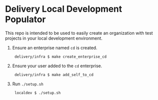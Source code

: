 # Delivery Local Development Populator

This repo is intended to be used to easily create an organization with test
projects in your local development environment. 

1. Ensure an enterprise named `cd` is created.

        delivery/infra $ make create_enterprise_cd

2. Ensure your user added to the `cd` enterprise.

        delivery/infra $ make add_self_to_cd

3. Run `./setup.sh`

        localdev $ ./setup.sh
